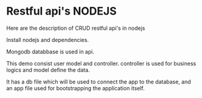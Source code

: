 # Restful api's NODEJS

Here are the description of CRUD restful api's in nodejs

Install nodejs and dependencies.

Mongodb databbase is used in api.

This demo consist user model and controller.
controller is used for business logics and model define the data. 

It has a db file which will be used to
connect the app to the database, and an app file used
for bootstrapping the application itself.

